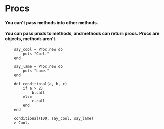 # Procs

#### You can't pass methods into other methods.

#### You can pass prods to methods, and methods can return procs. Procs are objects, methods aren't.

		say_cool = Proc.new do
			puts "Cool."
		end
		
		say_lame = Proc.new do
			puts "Lame."
		end
		
		def conditional(a, b, c)
			if a > 20
				b.call
			else
				c.call
			end
		end
		
		conditional(100, say_cool, say_lame)
		> Cool.